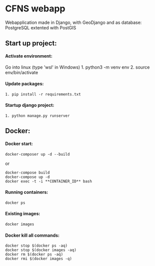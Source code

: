 # CFNS webapp
Webapplication made in Django, with GeoDjango and as database: PostgreSQL extented with PostGIS

## Start up project:
#### Activate environment:
Go into linux (type 'wsl' in Windows)
	1. python3 -m venv env
	2. source env/bin/activate

#### Update packages:
	1. pip install -r requirements.txt

#### Startup django project:
	1. python manage.py runserver

## Docker:
#### Docker start:
	docker-composer up -d --build

or

	docker-compose build
	docker-compose up -d
	docker exec -t -i **CONTAINER_ID** bash

#### Running containers:
	docker ps

#### Existing images:
	docker images

#### Docker kill all commands:
	docker stop $(docker ps -aq)
	docker stop $(docker images -aq)
	docker rm $(docker ps -aq)
	docker rmi $(docker images -q)
